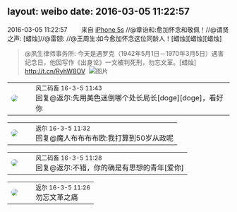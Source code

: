 layout: weibo
date: 2016-03-05 11:22:57
---
<meta name="referrer" content="no-referrer" />

2016-03-05 11:22:57  &nbsp;&nbsp;&nbsp;&nbsp;&nbsp;&nbsp; 来自 <a href="sinaweibo://customweibosource" rel="nofollow">iPhone 5s</a>
//@章诒和:愈加怀念和敬佩！//@谓贤之声: [蜡烛]//@雷颐: //@王周生:如今愈加怀念这位同龄人！[蜡烛][蜡烛][蜡烛]
>  @夙生律师事务所: 今天是遇罗克（1942年5月1日－1970年3月5日）遇害纪念日，他因写作《出身论》一文被判死刑，勿忘文革。[蜡烛] http://t.cn/RyhW8OV ​​​
>  ![图片](https://ww2.sinaimg.cn/large/74e335a5jw1f1lltk3kc3j20cq0fagm4.jpg)

<table style="width: 100%;">
  <tr>
    <td style="width: 40px;"><img style="border-radius:50%" src="https://tva3.sinaimg.cn/crop.0.0.639.639.50/6d2a6003jw8f3idy69w2gj20hs0hrt9g.jpg?KID=imgbed,tva&Expires=1624464116&ssig=frBw%2FEiR%2Fr"></td>
    <td colspan="2"><small>风二码畜 16-3-5 11:43</small><br/>回复@返尔:先用美色迷倒哪个处长局长[doge][doge]，看好你</td>
  </tr>
</table>

<table style="width: 100%;">
  <tr>
    <td style="width: 40px;"><img style="border-radius:50%" src="https://tvax1.sinaimg.cn/crop.0.0.512.512.50/760b4677ly8fvdnumgch5j20e80e8gmo.jpg?KID=imgbed,tva&Expires=1624464116&ssig=GdRUq3BKwg"></td>
    <td colspan="2"><small>返尔 16-3-5 11:32</small><br/>回复@魔人布布布布欧:我打算到50岁从政呢</td>
  </tr>
</table>

<table style="width: 100%;">
  <tr>
    <td style="width: 40px;"><img style="border-radius:50%" src="https://tva3.sinaimg.cn/crop.0.0.639.639.50/6d2a6003jw8f3idy69w2gj20hs0hrt9g.jpg?KID=imgbed,tva&Expires=1624464116&ssig=frBw%2FEiR%2Fr"></td>
    <td colspan="2"><small>风二码畜 16-3-5 11:28</small><br/>回复@返尔:不错，你的确是有思想的青年[爱你]</td>
  </tr>
</table>

<table style="width: 100%;">
  <tr>
    <td style="width: 40px;"><img style="border-radius:50%" src="https://tvax1.sinaimg.cn/crop.0.0.512.512.50/760b4677ly8fvdnumgch5j20e80e8gmo.jpg?KID=imgbed,tva&Expires=1624464116&ssig=GdRUq3BKwg"></td>
    <td colspan="2"><small>返尔 16-3-5 11:26</small><br/>勿忘文革之痛</td>
  </tr>
</table>
